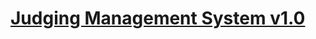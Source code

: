 # [Judging Management System v1.0](https://www.sourcecodester.com/php/15910/judging-management-system-using-php-and-mysql-free-source-code.html)
